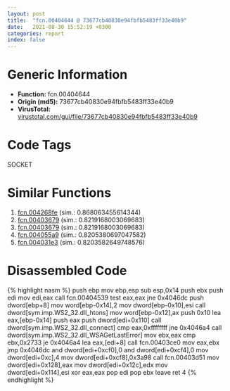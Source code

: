 ```yaml
---
layout: post
title:  "fcn.00404644 @ 73677cb40830e94fbfb5483ff33e40b9"
date:   2021-08-30 15:52:19 +0300
categories: report
index: false
---
```


# Generic Information
- **Function:** fcn.00404644
- **Origin (md5):** 73677cb40830e94fbfb5483ff33e40b9
- **VirusTotal:** [virustotal.com/gui/file/73677cb40830e94fbfb5483ff33e40b9][virustotal_ref]

# Code Tags
<span class="tag" id="SOCKET">SOCKET</span>


# Similar Functions

1. [fcn.004268fe][similar_1_ref] (sim.: 0.868063455614344)
2. [fcn.00403679][similar_2_ref] (sim.: 0.8219168003069683)
3. [fcn.00403679][similar_3_ref] (sim.: 0.8219168003069683)
4. [fcn.004055a9][similar_4_ref] (sim.: 0.8205380697047582)
5. [fcn.004031e3][similar_5_ref] (sim.: 0.8203582649748576)


# Disassembled Code

{% highlight nasm %}
push ebp
mov ebp,esp
sub esp,0x14
push ebx
push edi
mov edi,eax
call fcn.00404539
test eax,eax
jne 0x4046dc
push dword[ebp+8]
mov word[ebp-0x14],2
mov dword[ebp-0x10],esi
call dword[sym.imp.WS2_32.dll_htons]
mov word[ebp-0x12],ax
push 0x10
lea eax,[ebp-0x14]
push eax
push dword[edi+0x110]
call dword[sym.imp.WS2_32.dll_connect]
cmp eax,0xffffffff
jne 0x4046a4
call dword[sym.imp.WS2_32.dll_WSAGetLastError]
mov ebx,eax
cmp ebx,0x2733
je 0x4046a4
lea eax,[edi+8]
call fcn.00403ce0
mov eax,ebx
jmp 0x4046dc
and dword[edi+0xcf0],0
and dword[edi+0xcf4],0
mov dword[edi+0xc],4
mov dword[edi+0xcf8],0x3a98
call fcn.00403d51
mov dword[edi+0x128],eax
mov dword[edi+0x12c],edx
mov dword[edi+0x114],esi
xor eax,eax
pop edi
pop ebx
leave
ret 4
{% endhighlight %}


[similar_1_ref]: /report/fcn.004268fe@418e0921f3a9bd4f5bc0dcc59623b5a1
[similar_2_ref]: /report/fcn.00403679@13efdafd5b4f5d3a5dcb240b696c267c
[similar_3_ref]: /report/fcn.00403679@d6ea03fac5cc8539ee4d47aca4467735
[similar_4_ref]: /report/fcn.004055a9@858dbd4ce0c289ef03f5cd172ced5d27
[similar_5_ref]: /report/fcn.004031e3@588e58b795d90bc66462e36cf410fee4
[virustotal_ref]: https://www.virustotal.com/gui/file/73677cb40830e94fbfb5483ff33e40b9